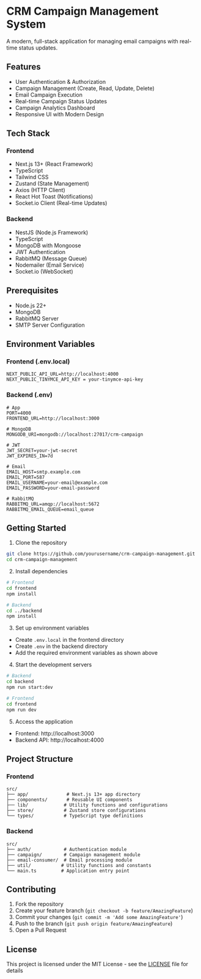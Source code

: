 # CRM Campaign Management System

A modern, full-stack application for managing email campaigns with real-time status updates.

## Features

-   User Authentication & Authorization
-   Campaign Management (Create, Read, Update, Delete)
-   Email Campaign Execution
-   Real-time Campaign Status Updates
-   Campaign Analytics Dashboard
-   Responsive UI with Modern Design

## Tech Stack

### Frontend

-   Next.js 13+ (React Framework)
-   TypeScript
-   Tailwind CSS
-   Zustand (State Management)
-   Axios (HTTP Client)
-   React Hot Toast (Notifications)
-   Socket.io Client (Real-time Updates)

### Backend

-   NestJS (Node.js Framework)
-   TypeScript
-   MongoDB with Mongoose
-   JWT Authentication
-   RabbitMQ (Message Queue)
-   Nodemailer (Email Service)
-   Socket.io (WebSocket)

## Prerequisites

-   Node.js 22+
-   MongoDB
-   RabbitMQ Server
-   SMTP Server Configuration

## Environment Variables

### Frontend (.env.local)

```
NEXT_PUBLIC_API_URL=http://localhost:4000
NEXT_PUBLIC_TINYMCE_API_KEY = your-tinymce-api-key
```

### Backend (.env)

```
# App
PORT=4000
FRONTEND_URL=http://localhost:3000

# MongoDB
MONGODB_URI=mongodb://localhost:27017/crm-campaign

# JWT
JWT_SECRET=your-jwt-secret
JWT_EXPIRES_IN=7d

# Email
EMAIL_HOST=smtp.example.com
EMAIL_PORT=587
EMAIL_USERNAME=your-email@example.com
EMAIL_PASSWORD=your-email-password

# RabbitMQ
RABBITMQ_URL=amqp://localhost:5672
RABBITMQ_EMAIL_QUEUE=email_queue
```

## Getting Started

1. Clone the repository

```bash
git clone https://github.com/yourusername/crm-campaign-management.git
cd crm-campaign-management
```

2. Install dependencies

```bash
# Frontend
cd frontend
npm install

# Backend
cd ../backend
npm install
```

3. Set up environment variables

-   Create `.env.local` in the frontend directory
-   Create `.env` in the backend directory
-   Add the required environment variables as shown above

4. Start the development servers

```bash
# Backend
cd backend
npm run start:dev

# Frontend
cd frontend
npm run dev
```

5. Access the application

-   Frontend: http://localhost:3000
-   Backend API: http://localhost:4000

## Project Structure

### Frontend

```
src/
├── app/              # Next.js 13+ app directory
├── components/       # Reusable UI components
├── lib/             # Utility functions and configurations
├── store/           # Zustand store configurations
└── types/           # TypeScript type definitions
```

### Backend

```
src/
├── auth/            # Authentication module
├── campaign/        # Campaign management module
├── email-consumer/  # Email processing module
├── util/           # Utility functions and constants
└── main.ts         # Application entry point
```

## Contributing

1. Fork the repository
2. Create your feature branch (`git checkout -b feature/AmazingFeature`)
3. Commit your changes (`git commit -m 'Add some AmazingFeature'`)
4. Push to the branch (`git push origin feature/AmazingFeature`)
5. Open a Pull Request

## License

This project is licensed under the MIT License - see the [LICENSE](LICENSE) file for details
